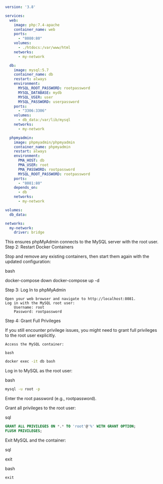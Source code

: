 ```yml
version: '3.8'

services:
  web:
    image: php:7.4-apache
    container_name: web
    ports:
      - "8080:80"
    volumes:
      - ./htdocs:/var/www/html
    networks:
      - my-network

  db:
    image: mysql:5.7
    container_name: db
    restart: always
    environment:
      MYSQL_ROOT_PASSWORD: rootpassword
      MYSQL_DATABASE: mydb
      MYSQL_USER: user
      MYSQL_PASSWORD: userpassword
    ports:
      - "3306:3306"
    volumes:
      - db_data:/var/lib/mysql
    networks:
      - my-network

  phpmyadmin:
    image: phpmyadmin/phpmyadmin
    container_name: phpmyadmin
    restart: always
    environment:
      PMA_HOST: db
      PMA_USER: root
      PMA_PASSWORD: rootpassword
      MYSQL_ROOT_PASSWORD: rootpassword
    ports:
      - "8081:80"
    depends_on:
      - db
    networks:
      - my-network

volumes:
  db_data:

networks:
  my-network:
    driver: bridge
```

This ensures phpMyAdmin connects to the MySQL server with the root user.
Step 2: Restart Docker Containers

Stop and remove any existing containers, then start them again with the updated configuration:

bash

docker-compose down
docker-compose up -d

Step 3: Log In to phpMyAdmin

    Open your web browser and navigate to http://localhost:8081.
    Log in with the MySQL root user:
        Username: root
        Password: rootpassword

Step 4: Grant Full Privileges

If you still encounter privilege issues, you might need to grant full privileges to the root user explicitly.

    Access the MySQL container:

    bash

```sh
docker exec -it db bash
```

Log in to MySQL as the root user:

bash

```sh
mysql -u root -p
```

Enter the root password (e.g., rootpassword).

Grant all privileges to the root user:

sql

```sql
GRANT ALL PRIVILEGES ON *.* TO 'root'@'%' WITH GRANT OPTION;
FLUSH PRIVILEGES;
```

Exit MySQL and the container:

sql

exit

bash

    exit


